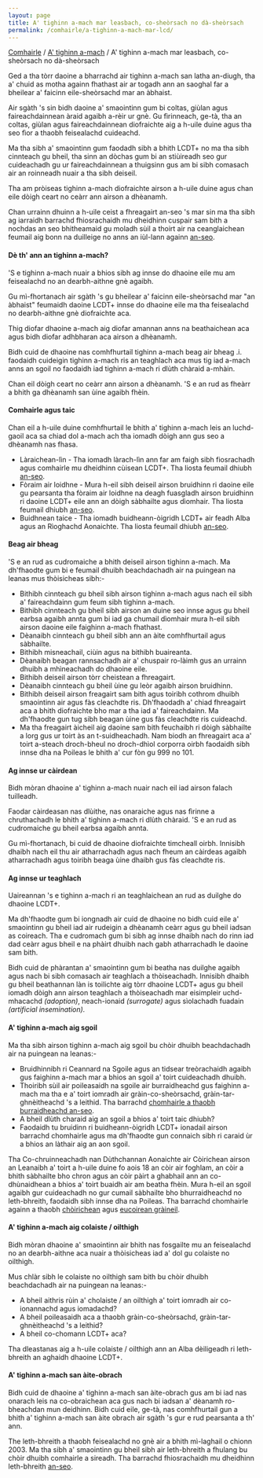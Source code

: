 ```yaml
---
layout: page
title: A' tighinn a-mach mar leasbach, co-sheòrsach no dà-sheòrsach
permalink: /comhairle/a-tighinn-a-mach-mar-lcd/
---
```


[Comhairle]({{site.baseurl}}/comhairle/) / [A' tighinn a-mach]({{site.baseurl}}/comhairle/a-tighinn-a-mach/) / A' tighinn a-mach mar leasbach, co-sheòrsach no dà-sheòrsach

Ged a tha tòrr daoine a bharrachd air tighinn a-mach san latha an-diugh, tha a' chuid as motha againn fhathast air ar togadh ann an saoghal far a bheilear a' faicinn eile-sheòrsachd mar an àbhaist.

Air sgàth 's sin bidh daoine a' smaointinn gum bi coltas, giùlan agus faireachdainnean àraid agaibh a-rèir ur gnè. Gu fìrinneach, ge-tà, tha an coltas, giùlan agus faireachdainnean diofraichte aig a h-uile duine agus tha seo fìor a thaobh feisealachd cuideachd.

Ma tha sibh a' smaointinn gum faodadh sibh a bhith LCDT+ no ma tha sibh cinnteach gu bheil, tha sinn an dòchas gum bi an stiùireadh seo gur cuideachadh gu ur faireachdainnean a thuigsinn gus am bi sibh comasach air an roinneadh nuair a tha sibh deiseil.

Tha am pròiseas tighinn a-mach diofraichte airson a h-uile duine agus chan eile dòigh ceart no ceàrr ann airson a dhèanamh.

Chan urrainn dhuinn a h-uile ceist a fhreagairt an-seo 's mar sin ma tha sibh ag iarraidh barrachd fhiosrachaidh mu dheidhinn cuspair sam bith a nochdas an seo bhitheamaid gu moladh sùil a thoirt air na ceanglaichean feumail aig bonn na duilleige no anns an iùl-lann againn [an-seo]({{site.baseurl}}/ceanglaichean/).

#### Dè th' ann an tighinn a-mach?

'S e tighinn a-mach nuair a bhios sibh ag innse do dhaoine eile mu am feisealachd no an dearbh-aithne gnè agaibh.

Gu mì-fhortanach air sgàth 's gu bheilear a' faicinn eile-sheòrsachd mar "an àbhaist" feumaidh daoine LCDT+ innse do dhaoine eile ma tha feisealachd no dearbh-aithne gnè diofraichte aca.

Thig diofar dhaoine a-mach aig diofar amannan anns na beathaichean aca agus bidh diofar adhbharan aca airson a dhèanamh.

Bidh cuid de dhaoine nas comhfhurtail tighinn a-mach beag air bheag .i. faodaidh cuideigin tighinn a-mach ris an teaghlach aca mus tig iad a-mach anns an sgoil no faodaidh iad tighinn a-mach ri dlùth chàraid a-mhàin.

Chan eil dòigh ceart no ceàrr ann airson a dhèanamh. 'S e an rud as fheàrr a bhith ga dhèanamh san ùine agaibh fhèin.

#### Comhairle agus taic

Chan eil a h-uile duine comhfhurtail le bhith a' tighinn a-mach leis an luchd-gaoil aca sa chiad dol a-mach ach tha iomadh dòigh ann gus seo a dhèanamh nas fhasa.

* Làraichean-lìn - Tha iomadh làrach-lìn ann far am faigh sibh fiosrachadh agus comhairle mu dheidhinn cùisean LCDT+. Tha liosta feumail dhiubh [an-seo]({{site.baseurl}}/ceanglaichean/).
* Fòraim air loidhne - Mura h-eil sibh deiseil airson bruidhinn ri daoine eile gu pearsanta tha fòraim air loidhne na deagh fuasgladh airson bruidhinn ri daoine LCDT+ eile ann an dòigh sàbhailte agus dìomhair. Tha liosta feumail dhiubh [an-seo]({{site.baseurl}}/ceanglaichean/).
* Buidhnean taice - Tha iomadh buidheann-òigridh LCDT+ air feadh Alba agus an Rìoghachd Aonaichte. Tha liosta feumail dhiubh [an-seo]({{site.baseurl}}/ceanglaichean/).

#### Beag air bheag

'S e an rud as cudromaiche a bhith deiseil airson tighinn a-mach. Ma dh'fhaodte gum bi e feumail dhuibh beachdachadh air na puingean na leanas mus thòisicheas sibh:-

* Bithibh cinnteach gu bheil sibh airson tighinn a-mach agus nach eil sibh a' faireachdainn gum feum sibh tighinn a-mach.
* Bithibh cinnteach gu bheil sibh airson an duine seo innse agus gu bheil earbsa agaibh annta gum bi iad ga chumail dìomhair mura h-eil sibh airson daoine eile faighinn a-mach fhathast.
* Dèanaibh cinnteach gu bheil sibh ann an àite comhfhurtail agus sàbhailte.
* Bithibh misneachail, ciùin agus na bithibh buaireanta.
* Dèanaibh beagan rannsachadh air a' chuspair ro-làimh gus an urrainn dhuibh a mhìneachadh do dhaoine eile.
* Bithibh deiseil airson tòrr cheistean a fhreagairt.
* Dèanaibh cinnteach gu bheil ùine gu leòr agaibh airson bruidhinn.
* Bithibh deiseil airson freagairt sam bith agus toiribh cothrom dhuibh smaointinn air agus fàs cleachdte ris. Dh'fhaodadh a' chiad fhreagairt aca a bhith diofraichte bho mar a tha iad a' faireachdainn. Ma dh'fhaodte gun tug sibh beagan ùine gus fàs cleachdte ris cuideachd.
* Ma tha freagairt àicheil aig daoine sam bith feuchaibh ri dòigh sàbhailte a lorg gus ur toirt às an t-suidheachadh. Nam biodh an fhreagairt aca a' toirt a-steach droch-bheul no droch-dhìol corporra oirbh faodaidh sibh innse dha na Poileas le bhith a' cur fòn gu 999 no 101.

#### Ag innse ur càirdean

Bidh mòran dhaoine a' tighinn a-mach nuair nach eil iad airson falach tuilleadh.

Faodar càirdeasan nas dlùithe, nas onaraiche agus nas fìrinne a chruthachadh le bhith a' tighinn a-mach ri dlùth chàraid. 'S e an rud as cudromaiche gu bheil earbsa agaibh annta.

Gu mì-fhortanach, bi cuid de dhaoine diofraichte timcheall oirbh. Innisibh dhaibh nach eil thu air atharrachadh agus nach fheum an càirdeas agaibh atharrachadh agus toiribh beaga ùine dhaibh gus fàs cleachdte ris.

#### Ag innse ur teaghlach

Uaireannan 's e tighinn a-mach ri an teaghlaichean an rud as duilghe do dhaoine LCDT+.

Ma dh'fhaodte gum bi iongnadh air cuid de dhaoine no bidh cuid eile a' smaointinn gu bheil iad air rudeigin a dhèanamh ceàrr agus gu bheil iadsan as coireach. Tha e cudromach gum bi sibh ag innse dhaibh nach do rinn iad dad ceàrr agus bheil e na phàirt dhuibh nach gabh atharrachadh le daoine sam bith.

Bidh cuid de phàrantan a' smaointinn gum bi beatha nas duilghe agaibh agus nach bi sibh comasach air teaghlach a thòiseachadh. Innisibh dhaibh gu bheil beathannan làn is toilichte aig tòrr dhaoine LCDT+ agus gu bheil iomadh dòigh ann airson teaghlach a thòiseachadh mar eisimpleir uchd-mhacachd <em>(adoption)</em>, neach-ionaid <em><em>(surrogate)</em></em> agus sìolachadh fuadain <em><em>(artificial insemination)</em>.</em>

#### A' tighinn a-mach aig sgoil

Ma tha sibh airson tighinn a-mach aig sgoil bu chòir dhuibh beachdachadh air na puingean na leanas:-

* Bruidhinnibh ri Ceannard na Sgoile agus an tidsear treòrachaidh agaibh gus faighinn a-mach mar a bhios an sgoil a' toirt cuideachadh dhuibh.
* Thoiribh sùil air poileasaidh na sgoile air burraidheachd gus faighinn a-mach ma tha e a' toirt iomradh air gràin-co-sheòrsachd, gràin-tar-ghnèitheachd 's a leithid. Tha barrachd [chomhairle a thaobh burraidheachd an-seo]({{site.baseurl/comhairle/burraidheachd/}}).
* A bheil dlùth charaid aig an sgoil a bhios a' toirt taic dhiubh?
* Faodaidh tu bruidinn ri buidheann-òigridh LCDT+ ionadail airson barrachd chomhairle agus ma dh'fhaodte gun connaich sibh ri caraid ùr a bhios an làthair aig an aon sgoil.

Tha Co-chruinneachadh nan Dùthchannan Aonaichte air Còirichean airson an Leanaibh a' toirt a h-uile duine fo aois 18 an còir air foghlam, an còir a bhith sàbhailte bho chron agus an còir pàirt a ghabhail ann an co-dhùnaidhean a bhios a' toirt buaidh air am beatha fhèin. Mura h-eil an sgoil agaibh gur cuideachadh no gur cumail sàbhailte bho bhurraidheachd no leth-bhreith, faodaidh sibh innse dha na Poileas. Tha barrachd chomhairle againn a thaobh [chòirichean]({{site.baseurl}}/comhairle/coirichean-agus-reachdas/) agus [eucoirean gràineil]({{site.baseurl}}/comhairle/eucoirean-graineil/).</a>

#### A' tighinn a-mach aig colaiste / oilthigh

Bidh mòran dhaoine a' smaointinn air bhith nas fosgailte mu an feisealachd no an dearbh-aithne aca nuair a thòisicheas iad a' dol gu colaiste no oilthigh.

Mus chlàr sibh le colaiste no oilthigh sam bith bu chòir dhuibh beachdachadh air na puingean na leanas:-

* A bheil aithris rùin a' cholaiste / an oilthigh a' toirt iomradh air co-ionannachd agus iomadachd?</li>
* A bheil poileasaidh aca a thaobh gràin-co-sheòrsachd, gràin-tar-ghnèitheachd 's a leithid?</li>
* A bheil co-chomann LCDT+ aca?

Tha dleastanas aig a h-uile colaiste / oilthigh ann an Alba dèiligeadh ri leth-bhreith an aghaidh dhaoine LCDT+.

#### A' tighinn a-mach san àite-obrach

Bidh cuid de dhaoine a' tighinn a-mach san àite-obrach gus am bi iad nas onarach leis na co-obraichean aca gus nach bi iadsan a' dèanamh ro-bheachdan mun deidhinn. Bidh cuid eile, ge-tà, nas comhfhurtail gun a bhith a' tighinn a-mach san àite obrach air sgàth 's gur e rud pearsanta a th' ann.

The leth-bhreith a thaobh feisealachd no gnè air a bhith mì-laghail o chionn 2003. Ma tha sibh a' smaointinn gu bheil sibh air leth-bhreith a fhulang bu chòir dhuibh comhairle a sireadh. Tha barrachd fhiosrachaidh mu dheidhinn leth-bhreith [an-seo]({{site.baseurl}}comhairle/coirichean-agus-reachdas/).
